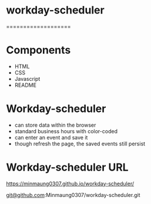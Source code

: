 # workday-scheduler

===================

# Components

- HTML
- CSS
- Javascript
- README

# Workday-scheduler

- can store data within the browser
- standard business hours with color-coded
- can enter an event and save it
- though refresh the page, the saved events still persist

# Workday-scheduler URL

https://minmaung0307.github.io/workday-scheduler/

git@github.com:Minmaung0307/workday-scheduler.git
